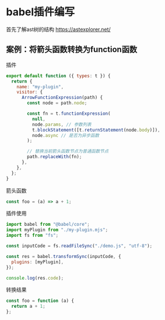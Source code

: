 # babel插件编写

首先了解ast树的结构
https://astexplorer.net/

## 案例：将箭头函数转换为function函数

插件

```js
export default function ({ types: t }) {
  return {
    name: "my-plugin",
    visitor: {
      ArrowFunctionExpression(path) {
        const node = path.node;

        const fn = t.functionExpression(
          null,
          node.params, // 参数列表
          t.blockStatement([t.returnStatement(node.body)]),
          node.async // 是否为异步函数
        );

        // 替换当前箭头函数节点为普通函数节点
        path.replaceWith(fn);
      },
    },
  };
}
```

箭头函数

```js
const foo = (a) => a + 1;
```

插件使用

```js
import babel from "@babel/core";
import myPlugin from "./my-plugin.mjs";
import fs from "fs";

const inputCode = fs.readFileSync("./demo.js", "utf-8");

const res = babel.transformSync(inputCode, {
  plugins: [myPlugin],
});

console.log(res.code);
```

转换结果

```js
const foo = function (a) {
  return a + 1;
};
```
